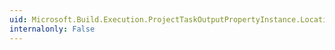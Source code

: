 ```yaml
---
uid: Microsoft.Build.Execution.ProjectTaskOutputPropertyInstance.Location
internalonly: False
---
```

